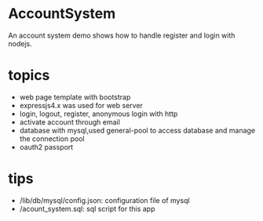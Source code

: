 # AccountSystem
An account system demo shows how to handle register and login with nodejs.
# topics
* web page template with bootstrap
* expressjs4.x was used for web server
* login, logout, register, anonymous login with http
* activate account through email
* database with mysql,used general-pool to access database and manage the connection pool
* oauth2 passport

# tips
* /lib/db/mysql/config.json: configuration file of mysql
* /acount_system.sql: sql script for this app
